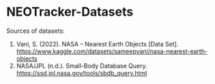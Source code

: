 # NEOTracker-Datasets
Sources of datasets:
1. Vani, S. (2022). NASA – Nearest Earth Objects [Data Set]. https://www.kaggle.com/datasets/sameepvani/nasa-nearest-earth-objects
2. NASA/JPL (n.d.). Small-Body Database Query. https://ssd.jpl.nasa.gov/tools/sbdb_query.html
